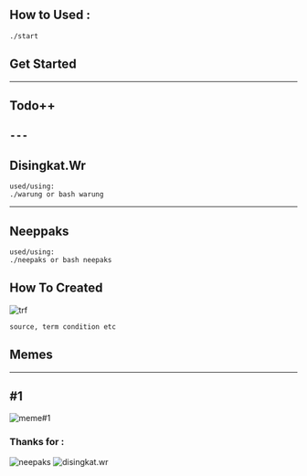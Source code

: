 ## How to Used :

```
./start
```
## Get Started
---
Todo++
---
```---```
---
Disingkat.Wr
---
```
used/using:
./warung or bash warung
```
---
Neeppaks
---
```
used/using:
./neepaks or bash neepaks
```

## How To Created

![ trf ](https://raw.githubusercontent.com/kurangnambah/arch.com.termux/main/source/trf.gif)

```source, term condition etc```

## Memes

----
#1
----

![ meme#1 ](https://raw.githubusercontent.com/kurangnambah/arch.com.termux/main/source/memes/memes#1.gif)

### Thanks for :

![ neepaks ](https://raw.githubusercontent.com/kurangnambah/arch.com.termux/main/source/neepaks.jpg) ![ disingkat.wr ](https://raw.githubusercontent.com/kurangnambah/arch.com.termux/main/source/disingkat-wr.png)

